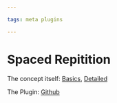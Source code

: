 ```yaml
---

tags: meta plugins

---
```


# Spaced Repitition

The concept itself: [Basics](https://ncase.me/remember/), [Detailed](https://www.gwern.net/Spaced-repetition)

The Plugin: [Github](https://github.com/st3v3nmw/obsidian-spaced-repetition)